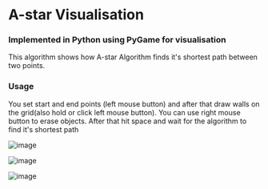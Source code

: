 # A-star Visualisation
### Implemented in Python using PyGame for visualisation
This algorithm shows how A-star Algorithm finds it's shortest path between two points.
### Usage
You set start and end points (left mouse button) and after that draw walls on the grid(also hold or click left mouse button). You can use right mouse button to erase objects. After that hit space and wait for the algorithm to find it's shortest path

![image](https://user-images.githubusercontent.com/78169141/160517429-9db01d0b-0de3-48af-8202-e85451b2b72a.png)

![image](https://user-images.githubusercontent.com/78169141/160517458-0555ea3e-ff54-4dc2-a612-8939848823e4.png)

![image](https://user-images.githubusercontent.com/78169141/160517510-7e8ac3ce-be89-494a-bb90-cb0e70a07190.png)


 
